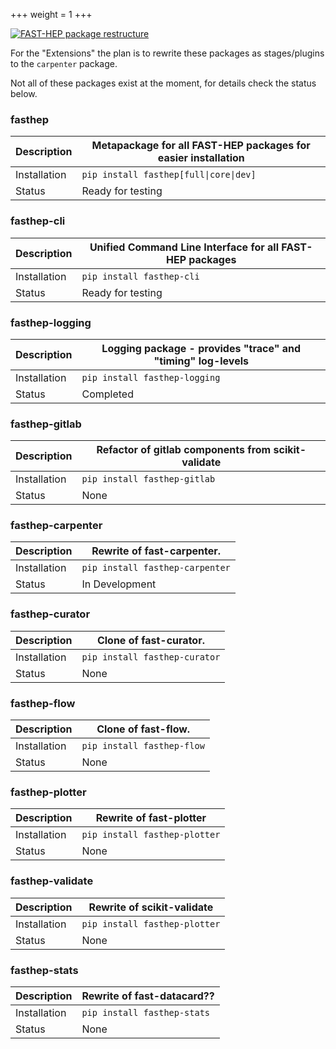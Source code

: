 +++
weight = 1
+++

[![FAST-HEP package restructure](/images/package_restructure.png)](/images/package_restructure.png)

For the "Extensions" the plan is to rewrite these packages as stages/plugins to the `carpenter` package.

Not all of these packages exist at the moment, for details check the status below.

### fasthep

| Description | **Metapackage for all FAST-HEP packages for easier installation** |
| --- | --- |
| Installation | `pip install fasthep[full\|core\|dev]` |
| Status | Ready for testing |

### fasthep-cli

| Description | **Unified Command Line Interface for all FAST-HEP packages** |
| --- | --- |
| Installation | ``pip install fasthep-cli`` |
| Status | Ready for testing |

### fasthep-logging

| Description | **Logging package - provides "trace" and "timing" log-levels** |
| --- | --- |
| Installation | ``pip install fasthep-logging`` |
| Status | Completed |

### fasthep-gitlab

| Description | **Refactor of gitlab components from scikit-validate** |
| --- | --- |
| Installation | `pip install fasthep-gitlab` |
| Status | None |

### fasthep-carpenter

| Description | **Rewrite of fast-carpenter.** |
| --- | --- |
| Installation | `pip install fasthep-carpenter` |
| Status | In Development |

### fasthep-curator

| Description | **Clone of fast-curator.** |
| --- | --- |
| Installation | `pip install fasthep-curator` |
| Status | None |

### fasthep-flow

| Description | **Clone of fast-flow.** |
| --- | --- |
| Installation | `pip install fasthep-flow` |
| Status | None |

### fasthep-plotter

| Description | **Rewrite of fast-plotter** |
| --- | --- |
| Installation | `pip install fasthep-plotter` |
| Status | None |

### fasthep-validate

| Description | **Rewrite of scikit-validate** |
| --- | --- |
| Installation | `pip install fasthep-plotter` |
| Status | None |

### fasthep-stats

| Description | **Rewrite of fast-datacard??** |
| --- | --- |
| Installation | `pip install fasthep-stats` |
| Status | None |